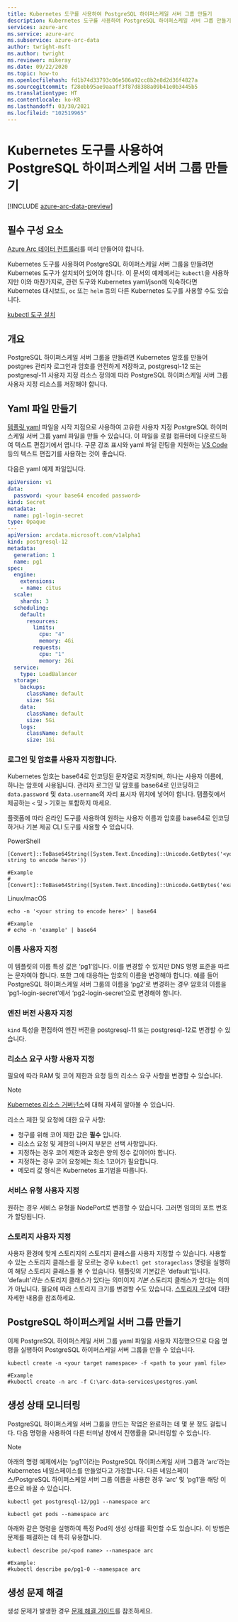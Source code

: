 ```yaml
---
title: Kubernetes 도구를 사용하여 PostgreSQL 하이퍼스케일 서버 그룹 만들기
description: Kubernetes 도구를 사용하여 PostgreSQL 하이퍼스케일 서버 그룹 만들기
services: azure-arc
ms.service: azure-arc
ms.subservice: azure-arc-data
author: twright-msft
ms.author: twright
ms.reviewer: mikeray
ms.date: 09/22/2020
ms.topic: how-to
ms.openlocfilehash: fd1b74d33793c06e586a92cc8b2e8d2d36f4827a
ms.sourcegitcommit: f28ebb95ae9aaaff3f87d8388a09b41e0b3445b5
ms.translationtype: HT
ms.contentlocale: ko-KR
ms.lasthandoff: 03/30/2021
ms.locfileid: "102519965"
---
```

# <a name="create-a-postgresql-hyperscale-server-group-using-kubernetes-tools"></a>Kubernetes 도구를 사용하여 PostgreSQL 하이퍼스케일 서버 그룹 만들기

[!INCLUDE [azure-arc-data-preview](../../../includes/azure-arc-data-preview.md)]

## <a name="prerequisites"></a>필수 구성 요소

[Azure Arc 데이터 컨트롤러](./create-data-controller.md)를 미리 만들어야 합니다.

Kubernetes 도구를 사용하여 PostgreSQL 하이퍼스케일 서버 그룹을 만들려면 Kubernetes 도구가 설치되어 있어야 합니다.  이 문서의 예제에서는 `kubectl`을 사용하지만 이와 마찬가지로, 관련 도구와 Kubernetes yaml/json에 익숙하다면 Kubernetes 대시보드, `oc` 또는 `helm` 등의 다른 Kubernetes 도구를 사용할 수도 있습니다.

[kubectl 도구 설치](https://kubernetes.io/docs/tasks/tools/install-kubectl/)

## <a name="overview"></a>개요

PostgreSQL 하이퍼스케일 서버 그룹을 만들려면 Kubernetes 암호를 만들어 postgres 관리자 로그인과 암호를 안전하게 저장하고, postgresql-12 또는 postgresql-11 사용자 지정 리소스 정의에 따라 PostgreSQL 하이퍼스케일 서버 그룹 사용자 지정 리소스를 저장해야 합니다.

## <a name="create-a-yaml-file"></a>Yaml 파일 만들기

[템플릿 yaml](https://raw.githubusercontent.com/microsoft/azure_arc/main/arc_data_services/deploy/yaml/postgresql.yaml) 파일을 시작 지점으로 사용하여 고유한 사용자 지정 PostgreSQL 하이퍼스케일 서버 그룹 yaml 파일을 만들 수 있습니다.  이 파일을 로컬 컴퓨터에 다운로드하여 텍스트 편집기에서 엽니다.  구문 강조 표시와 yaml 파일 린팅을 지원하는 [VS Code](https://code.visualstudio.com/download) 등의 텍스트 편집기를 사용하는 것이 좋습니다.

다음은 yaml 예제 파일입니다.

```yaml
apiVersion: v1
data:
  password: <your base64 encoded password>
kind: Secret
metadata:
  name: pg1-login-secret
type: Opaque
---
apiVersion: arcdata.microsoft.com/v1alpha1
kind: postgresql-12
metadata:
  generation: 1
  name: pg1
spec:
  engine:
    extensions:
    - name: citus
  scale:
    shards: 3
  scheduling:
    default:
      resources:
        limits:
          cpu: "4"
          memory: 4Gi
        requests:
          cpu: "1"
          memory: 2Gi
  service:
    type: LoadBalancer
  storage:
    backups:
      className: default
      size: 5Gi
    data:
      className: default
      size: 5Gi
    logs:
      className: default
      size: 1Gi
```

### <a name="customizing-the-login-and-password"></a>로그인 및 암호를 사용자 지정합니다.
Kubernetes 암호는 base64로 인코딩된 문자열로 저장되며, 하나는 사용자 이름에, 하나는 암호에 사용됩니다.  관리자 로그인 및 암호를 base64로 인코딩하고 `data.password` 및 `data.username`의 자리 표시자 위치에 넣어야 합니다.  템플릿에서 제공하는 `<` 및 `>` 기호는 포함하지 마세요.

플랫폼에 따라 온라인 도구를 사용하여 원하는 사용자 이름과 암호를 base64로 인코딩하거나 기본 제공 CLI 도구를 사용할 수 있습니다.

PowerShell

```console
[Convert]::ToBase64String([System.Text.Encoding]::Unicode.GetBytes('<your string to encode here>'))

#Example
#[Convert]::ToBase64String([System.Text.Encoding]::Unicode.GetBytes('example'))

```

Linux/macOS

```console
echo -n '<your string to encode here>' | base64

#Example
# echo -n 'example' | base64
```

### <a name="customizing-the-name"></a>이름 사용자 지정

이 템플릿의 이름 특성 값은 ‘pg1’입니다.  이를 변경할 수 있지만 DNS 명명 표준을 따르는 문자여야 합니다.  또한 그에 대응하는 암호의 이름을 변경해야 합니다.  예를 들어 PostgreSQL 하이퍼스케일 서버 그룹의 이름을 ‘pg2’로 변경하는 경우 암호의 이름을 ‘pg1-login-secret’에서 ‘pg2-login-secret’으로 변경해야 합니다.

### <a name="customizing-the-engine-version"></a>엔진 버전 사용자 지정

`kind` 특성을 편집하여 엔진 버전을 postgresql-11 또는 postgresql-12로 변경할 수 있습니다.

### <a name="customizing-the-resource-requirements"></a>리소스 요구 사항 사용자 지정

필요에 따라 RAM 및 코어 제한과 요청 등의 리소스 요구 사항을 변경할 수 있습니다.  

> [!NOTE]
> [Kubernetes 리소스 거버넌스](https://kubernetes.io/docs/concepts/configuration/manage-resources-containers/#resource-units-in-kubernetes)에 대해 자세히 알아볼 수 있습니다.

리소스 제한 및 요청에 대한 요구 사항:
- 청구를 위해 코어 제한 값은 **필수** 입니다.
- 리소스 요청 및 제한의 나머지 부분은 선택 사항입니다.
- 지정하는 경우 코어 제한과 요청은 양의 정수 값이어야 합니다.
- 지정하는 경우 코어 요청에는 최소 1코어가 필요합니다.
- 메모리 값 형식은 Kubernetes 표기법을 따릅니다.  

### <a name="customizing-service-type"></a>서비스 유형 사용자 지정

원하는 경우 서비스 유형을 NodePort로 변경할 수 있습니다.  그러면 임의의 포트 번호가 할당됩니다.

### <a name="customizing-storage"></a>스토리지 사용자 지정

사용자 환경에 맞게 스토리지의 스토리지 클래스를 사용자 지정할 수 있습니다.  사용할 수 있는 스토리지 클래스를 잘 모르는 경우 `kubectl get storageclass` 명령을 실행하여 해당 스토리지 클래스를 볼 수 있습니다.  템플릿의 기본값은 ‘default’입니다.  ‘default’_라는_ 스토리지 클래스가 있다는 의미이지 _기본_ 스토리지 클래스가 있다는 의미가 아닙니다.  필요에 따라 스토리지 크기를 변경할 수도 있습니다.  [스토리지 구성](./storage-configuration.md)에 대한 자세한 내용을 참조하세요.

## <a name="creating-the-postgresql-hyperscale-server-group"></a>PostgreSQL 하이퍼스케일 서버 그룹 만들기

이제 PostgreSQL 하이퍼스케일 서버 그룹 yaml 파일을 사용자 지정했으므로 다음 명령을 실행하여 PostgreSQL 하이퍼스케일 서버 그룹을 만들 수 있습니다.

```console
kubectl create -n <your target namespace> -f <path to your yaml file>

#Example
#kubectl create -n arc -f C:\arc-data-services\postgres.yaml
```


## <a name="monitoring-the-creation-status"></a>생성 상태 모니터링

PostgreSQL 하이퍼스케일 서버 그룹을 만드는 작업은 완료하는 데 몇 분 정도 걸립니다. 다음 명령을 사용하여 다른 터미널 창에서 진행률을 모니터링할 수 있습니다.

> [!NOTE]
>  아래의 명령 예제에서는 ‘pg1’이라는 PostgreSQL 하이퍼스케일 서버 그룹과 ‘arc’라는 Kubernetes 네임스페이스를 만들었다고 가정합니다.  다른 네임스페이스/PostgreSQL 하이퍼스케일 서버 그룹 이름을 사용한 경우 ‘arc’ 및 ‘pg1’을 해당 이름으로 바꿀 수 있습니다.

```console
kubectl get postgresql-12/pg1 --namespace arc
```

```console
kubectl get pods --namespace arc
```

아래와 같은 명령을 실행하여 특정 Pod의 생성 상태를 확인할 수도 있습니다.  이 방법은 문제를 해결하는 데 특히 유용합니다.

```console
kubectl describe po/<pod name> --namespace arc

#Example:
#kubectl describe po/pg1-0 --namespace arc
```

## <a name="troubleshooting-creation-problems"></a>생성 문제 해결

생성 문제가 발생한 경우 [문제 해결 가이드](troubleshoot-guide.md)를 참조하세요.